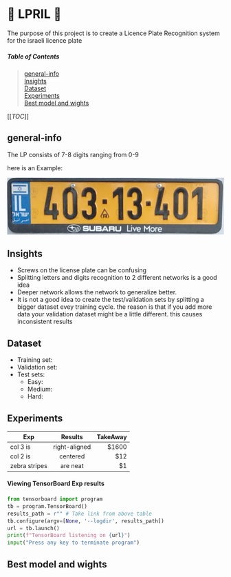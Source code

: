 # :oncoming_taxi: LPRIL  :oncoming_taxi:
The purpose of this project is to create a 
Licence Plate Recognition system for the israeli licence plate

##### Table of Contents  
> [general-info](#general-info)  
[Insights](#insights)  
[Dataset](#dataset)  
[Experiments](#experiments)  
[Best model and wights](#best-model-and-wights)

[[_TOC_]]

## general-info
 The LP consists of 7-8 digits ranging from 0-9 
 
 here is an Example:
 
 ![alt text](license_plate.jpg)
  

## Insights
* Screws on the license plate can be confusing
* Splitting letters and digits recognition to 2 different networks is a good idea
* Deeper network allows the network to generalize better.
* It is not a good idea to create the test/validation sets
by splitting a bigger dataset evey training cycle. the reason is that if you add more data your validation 
dataset might be a little different. this causes inconsistent results     
 
## Dataset 
* Training set: 
* Validation set:
* Test sets:  
    * Easy: 
    * Medium:
    * Hard: 
 
## Experiments

| Exp        | Results         | TakeAway  |
| ------------- |:-------------:| -----:|
| col 3 is      | right-aligned | $1600 |
| col 2 is      | centered      |   $12 |
| zebra stripes | are neat      |    $1 |

#### Viewing TensorBoard Exp results

```python
from tensorboard import program
tb = program.TensorBoard()
results_path = r"" # Take link from above table
tb.configure(argv=[None, '--logdir', results_path])
url = tb.launch()
print(f"TensorBoard listening on {url}")
input("Press any key to terminate program")
```
## Best model and wights


